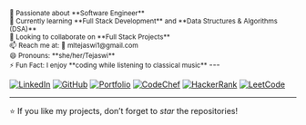 <small>
👀 Passionate about **Software Engineer**<br>
🌱 Currently learning **Full Stack Development** and **Data Structures & Algorithms (DSA)**<br>
💞️ Looking to collaborate on **Full Stack Projects**<br>
📫 Reach me at: 📧 mltejaswi1@gmail.com<br>
😄 Pronouns: **she/her/Tejaswi**<br>
⚡ Fun Fact: I enjoy **coding while listening to classical music**
</small>
---

[![LinkedIn](https://img.shields.io/badge/LinkedIn-blue?style=flat-square&logo=linkedin&logoColor=white)](https://www.linkedin.com/in/tejaswi-munthala-70a4192a6/) 
[![GitHub](https://img.shields.io/badge/GitHub-black?style=flat-square&logo=github&logoColor=white)](https://github.com/Munthalalakshmi-tejaswi) 
[![Portfolio](https://img.shields.io/badge/Portfolio-orange?style=flat-square&logo=google-chrome&logoColor=white)](https://68b9c997fd957f131cd65dd3--munthalalakshmitejaswi-portfolio.netlify.app/) 
[![CodeChef](https://img.shields.io/badge/CodeChef-5B4638?style=flat-square&logo=codechef&logoColor=white)](https://www.codechef.com/users/tejaswi_1904) 
[![HackerRank](https://img.shields.io/badge/HackerRank-brightgreen?style=flat-square&logo=hackerrank&logoColor=white)](https://www.hackerrank.com/profile/mltejaswi1) 
[![LeetCode](https://img.shields.io/badge/LeetCode-orange?style=flat-square&logo=leetcode&logoColor=white)](https://leetcode.com/u/tejaswi_19/)

---
⭐ If you like my projects, don’t forget to *star* the repositories!
